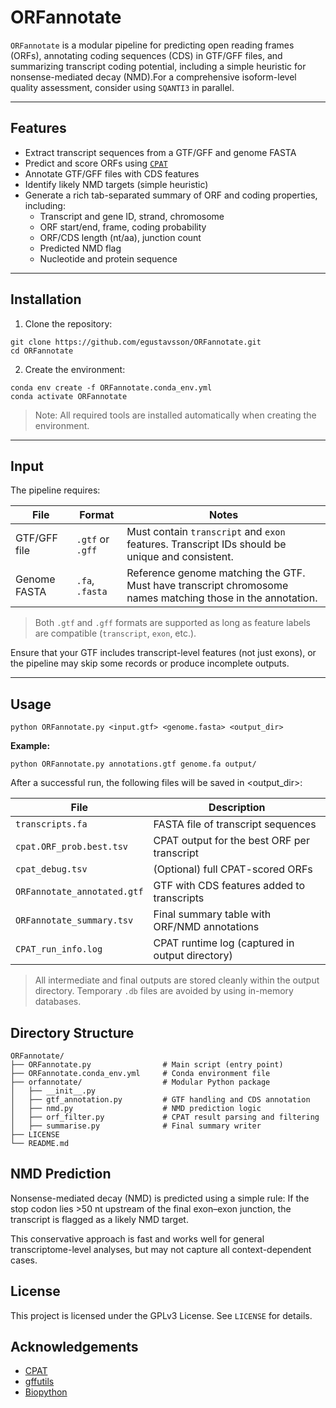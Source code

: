 # ORFannotate

`ORFannotate` is a modular pipeline for predicting open reading frames (ORFs), annotating coding sequences (CDS) in GTF/GFF files, and summarizing transcript coding potential, including a simple heuristic for nonsense-mediated decay (NMD).For a comprehensive isoform-level quality assessment, consider using `SQANTI3` in parallel.

---

## Features
- Extract transcript sequences from a GTF/GFF and genome FASTA
- Predict and score ORFs using [`CPAT`](https://cpat.readthedocs.io/en/latest/#introduction)
- Annotate GTF/GFF files with CDS features
- Identify likely NMD targets (simple heuristic)
- Generate a rich tab-separated summary of ORF and coding properties, including:
  - Transcript and gene ID, strand, chromosome
  - ORF start/end, frame, coding probability
  - ORF/CDS length (nt/aa), junction count
  - Predicted NMD flag
  - Nucleotide and protein sequence

---

## Installation

1. Clone the repository:
```
git clone https://github.com/egustavsson/ORFannotate.git
cd ORFannotate
```

2. Create the environment:
```
conda env create -f ORFannotate.conda_env.yml
conda activate ORFannotate
```

> Note: All required tools are installed automatically when creating the environment.

---
## Input

The pipeline requires:

| File           | Format       | Notes                                                                 |
|----------------|--------------|-----------------------------------------------------------------------|
| GTF/GFF file   | `.gtf` or `.gff` | Must contain `transcript` and `exon` features. Transcript IDs should be unique and consistent. |
| Genome FASTA   | `.fa`, `.fasta` | Reference genome matching the GTF. Must have transcript chromosome names matching those in the annotation. |

> Both `.gtf` and `.gff` formats are supported as long as feature labels are compatible (`transcript`, `exon`, etc.).

Ensure that your GTF includes transcript-level features (not just exons), or the pipeline may skip some records or produce incomplete outputs.

---

## Usage

```
python ORFannotate.py <input.gtf> <genome.fasta> <output_dir>
```

**Example:**
```
python ORFannotate.py annotations.gtf genome.fa output/
```

After a successful run, the following files will be saved in <output_dir>:

| **File**                 | **Description**                                 |
| ------------------------ | ----------------------------------------------- |
| `transcripts.fa`         | FASTA file of transcript sequences              |
| `cpat.ORF_prob.best.tsv` | CPAT output for the best ORF per transcript     |
| `cpat_debug.tsv`         | (Optional) full CPAT-scored ORFs                |
| `ORFannotate_annotated.gtf`          | GTF with CDS features added to transcripts      |
| `ORFannotate_summary.tsv`        | Final summary table with ORF/NMD annotations    |
| `CPAT_run_info.log`      | CPAT runtime log (captured in output directory) |


> All intermediate and final outputs are stored cleanly within the output directory. Temporary `.db` files are avoided by using in-memory databases.

## Directory Structure
```
ORFannotate/
├── ORFannotate.py                # Main script (entry point)
├── ORFannotate.conda_env.yml     # Conda environment file
├── orfannotate/                  # Modular Python package
│   ├── __init__.py
│   ├── gtf_annotation.py         # GTF handling and CDS annotation
│   ├── nmd.py                    # NMD prediction logic
│   ├── orf_filter.py             # CPAT result parsing and filtering
│   ├── summarise.py              # Final summary writer
├── LICENSE
└── README.md

```

## NMD Prediction
Nonsense-mediated decay (NMD) is predicted using a simple rule:
If the stop codon lies >50 nt upstream of the final exon–exon junction, the transcript is flagged as a likely NMD target.

This conservative approach is fast and works well for general transcriptome-level analyses, but may not capture all context-dependent cases.

## License
This project is licensed under the GPLv3 License. See `LICENSE` for details.

## Acknowledgements
- [CPAT](https://github.com/urmi-21/orfipy)
- [gffutils](https://github.com/daler/gffutils)
- [Biopython](https://biopython.org/)
